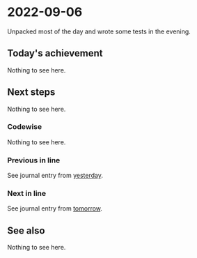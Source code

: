 # 2022-09-06

Unpacked most of the day and wrote some tests in the evening.

## Today's achievement

Nothing to see here.

## Next steps

Nothing to see here.

### Codewise

Nothing to see here.

### Previous in line

See journal entry from [yesterday][yesterday].

### Next in line

See journal entry from [tomorrow][tomorrow].

## See also

Nothing to see here.

[tomorrow]: ./2022-09-07.md
[yesterday]: ./2022-09-05.md
